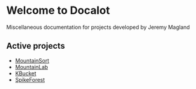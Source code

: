 # Welcome to Docalot

Miscellaneous documentation for projects developed by Jeremy Magland

## Active projects

* [MountainSort](mountainsort)
* [MountainLab](mountainlab)
* [KBucket](kbucket)
* [SpikeForest](spikeforest)

